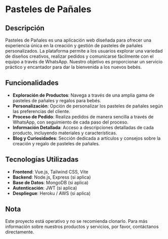 # Pasteles de Pañales

## Descripción
Pasteles de Pañales es una aplicación web diseñada para ofrecer una experiencia única en la creación y gestión de pasteles de pañales personalizados. La plataforma permite a los usuarios explorar una variedad de diseños creativos, realizar pedidos y comunicarse fácilmente con el equipo a través de WhatsApp. Nuestro objetivo es proporcionar un servicio práctico y encantador para dar la bienvenida a los nuevos bebés.

## Funcionalidades
- **Exploración de Productos**: Navega a través de una amplia gama de pasteles de pañales y regalos para bebés.
- **Personalización**: Opción de personalizar los pasteles de pañales según las preferencias del cliente.
- **Proceso de Pedido**: Realiza pedidos de manera sencilla a través de WhatsApp, con seguimiento de cada paso del proceso.
- **Información Detallada**: Acceso a descripciones detalladas de cada producto, incluyendo materiales y características.
- **Blog y Curiosidades**: Sección dedicada a artículos y consejos sobre la creación y regalo de pasteles de pañales.

## Tecnologías Utilizadas
- **Frontend**: Vue.js, Tailwind CSS, Vite
- **Backend**: Node.js, Express (si aplica)
- **Base de Datos**: MongoDB (si aplica)
- **Autenticación**: JWT (si aplica)
- **Despliegue**: Heroku / AWS (si aplica)

## Nota
Este proyecto está operativo y no se recomienda clonarlo. Para más información sobre nuestros productos y servicios, por favor, contáctanos directamente.
